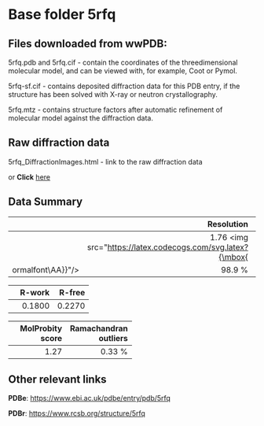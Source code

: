 # Base folder 5rfq

## Files downloaded from wwPDB:

5rfq.pdb and 5rfq.cif - contain the coordinates of the threedimensional molecular model, and can be viewed with, for example, Coot or Pymol.

5rfq-sf.cif - contains deposited diffraction data for this PDB entry, if the structure has been solved with X-ray or neutron crystallography.

5rfq.mtz - contains structure factors after automatic refinement of molecular model against the diffraction data.

## Raw diffraction data

5rfq_DiffractionImages.html - link to the raw diffraction data 

or **Click** [here](https://zenodo.org/record/3731504) 

## Data Summary
|   | Resolution | Completeness| I/sigma |
|---|-------------:|----------------:|--------------:|
|   |1.76 <img src="https://latex.codecogs.com/svg.latex?{\mbox{
ormalfont\AA}}"/>|98.9  %|<img width=50/>4.700|

|   | **R-work**| **R-free**   
|---|-------------:|----------------:|           
||0.1800|0.2270|

|   |**MolProbity<br>score**| **Ramachandran<br>outliers** 
|---|-------------:|----------------:|
||1.27|0.33 %|

## Other relevant links 
**PDBe**:  https://www.ebi.ac.uk/pdbe/entry/pdb/5rfq
 
**PDBr**: https://www.rcsb.org/structure/5rfq 

